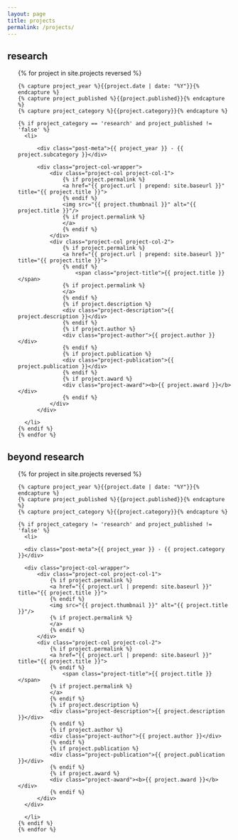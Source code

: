 ```yaml
---
layout: page
title: projects
permalink: /projects/
---
```


## research

<div class="project-list">
  <ul>
    {% for project in site.projects reversed %}

    {% capture project_year %}{{project.date | date: "%Y"}}{% endcapture %}
    {% capture project_published %}{{project.published}}{% endcapture %}
    {% capture project_category %}{{project.category}}{% endcapture %}

    {% if project_category == 'research' and project_published != 'false' %}
      <li>

          <div class="post-meta">{{ project_year }} - {{ project.subcategory }}</div>

          <div class="project-col-wrapper">
              <div class="project-col project-col-1">
                  {% if project.permalink %}
                  <a href="{{ project.url | prepend: site.baseurl }}" title="{{ project.title }}">
                  {% endif %}
                  <img src="{{ project.thumbnail }}" alt="{{ project.title }}"/>
                  {% if project.permalink %}
                  </a>
                  {% endif %}
              </div>
              <div class="project-col project-col-2">
                  {% if project.permalink %}
                  <a href="{{ project.url | prepend: site.baseurl }}" title="{{ project.title }}">
                  {% endif %}
                      <span class="project-title">{{ project.title }}</span>
                  {% if project.permalink %}
                  </a>
                  {% endif %}
                  {% if project.description %}
                  <div class="project-description">{{ project.description }}</div>
                  {% endif %}
                  {% if project.author %}
                  <div class="project-author">{{ project.author }}</div>
                  {% endif %}
                  {% if project.publication %}
                  <div class="project-publication">{{ project.publication }}</div>
                  {% endif %}
                  {% if project.award %}
                  <div class="project-award"><b>{{ project.award }}</b></div>
                  {% endif %}
              </div>
          </div>

      </li>
    {% endif %}
    {% endfor %}
  </ul>
</div>

## beyond research

<div class="project-list">
  <ul>
    {% for project in site.projects reversed %}

    {% capture project_year %}{{project.date | date: "%Y"}}{% endcapture %}
    {% capture project_published %}{{project.published}}{% endcapture %}
    {% capture project_category %}{{project.category}}{% endcapture %}

    {% if project_category != 'research' and project_published != 'false' %}
      <li>

      <div class="post-meta">{{ project_year }} - {{ project.category }}</div>

      <div class="project-col-wrapper">
          <div class="project-col project-col-1">
              {% if project.permalink %}
              <a href="{{ project.url | prepend: site.baseurl }}" title="{{ project.title }}">
              {% endif %}
              <img src="{{ project.thumbnail }}" alt="{{ project.title }}"/>
              {% if project.permalink %}
              </a>
              {% endif %}
          </div>
          <div class="project-col project-col-2">
              {% if project.permalink %}
              <a href="{{ project.url | prepend: site.baseurl }}" title="{{ project.title }}">
              {% endif %}
                  <span class="project-title">{{ project.title }}</span>
              {% if project.permalink %}
              </a>
              {% endif %}
              {% if project.description %}
              <div class="project-description">{{ project.description }}</div>
              {% endif %}
              {% if project.author %}
              <div class="project-author">{{ project.author }}</div>
              {% endif %}
              {% if project.publication %}
              <div class="project-publication">{{ project.publication }}</div>
              {% endif %}
              {% if project.award %}
              <div class="project-award"><b>{{ project.award }}</b></div>
              {% endif %}
          </div>
      </div>

      </li>
    {% endif %}
    {% endfor %}
  </ul>
</div>
